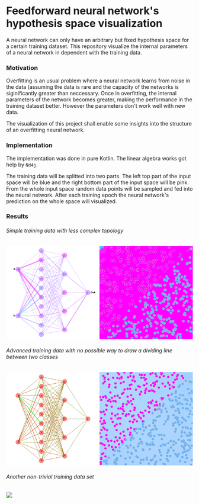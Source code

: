 # Feedforward neural network's hypothesis space visualization

A neural network can only have an arbitrary but fixed hypothesis space for a certain training dataset. This repository visualize the internal parameters of a neural network in dependent with the training data.

### Motivation

Overfitting is an usual problem where a neural network learns from noise in the data (assuming the data is rare and the capacity of the networks is siginificantly greater than neccessary. Once in overfitting, the internal parameters of the network becomes greater, making the performance in the training dataset better. However the parameters don't work well with new data.

The visualization of this project shall enable some insights into the structure of an overfitting neural network.

### Implementation

The implementation was done in pure Kotlin. The linear algebra works got help by `Nd4j`.

The training data will be splitted into two parts. The left top part of the input space will be blue and the right bottom part of the input space will be pink. From the whole input space random data points will be sampled and fed into the neural network. After each training epoch the neural network's prediction on the whole space will visualized. 

### Results

###### Simple training data with less complex topology

![](result/001.gif)

###### Advanced training data with no possible way to draw a dividing line between two classes

![](result/002.gif)

###### Another non-trivial training data set

![](result/003.gif)
